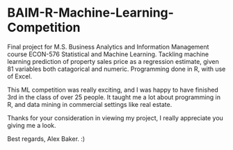 # BAIM-R-Machine-Learning-Competition
Final project for M.S. Business Analytics and Information Management course ECON-576 Statistical and Machine Learning. Tackling machine learning prediction of property sales price as a regression estimate, given 81 variables both catagorical and numeric. Programming done in R, with use of Excel.

This ML competition was really exciting, and I was happy to have finished 3rd in the class of over 25 people. It taught me a lot about programming in R, and data mining in commercial settings like real estate.

Thanks for your consideration in viewing my project, I really appreciate you giving me a look.

Best regards, Alex Baker. :)
